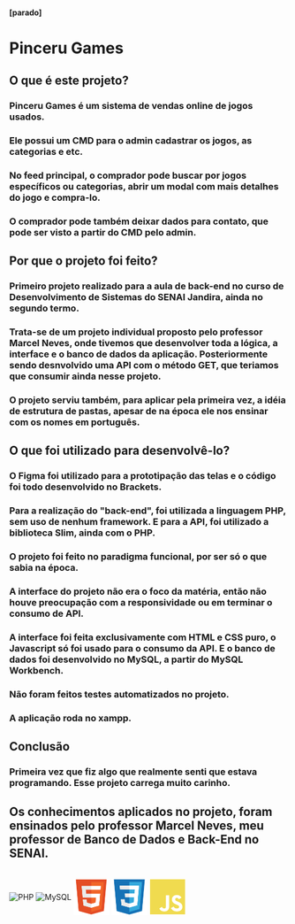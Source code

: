 #### [parado]

# Pinceru Games

## O que é este projeto?

### Pinceru Games é um sistema de vendas online de jogos usados.
### Ele possui um CMD para o admin cadastrar os jogos, as categorias e etc.
### No feed principal, o comprador pode buscar por jogos específicos ou categorias, abrir um modal com mais detalhes do jogo e compra-lo.
### O comprador pode também deixar dados para contato, que pode ser visto a partir do CMD pelo admin.

## Por que o projeto foi feito?

### Primeiro projeto realizado para a aula de back-end no curso de Desenvolvimento de Sistemas do SENAI Jandira, ainda no segundo termo.
### Trata-se de um projeto individual proposto pelo professor Marcel Neves, onde tivemos que desenvolver toda a lógica, a interface e o banco de dados da aplicação. Posteriormente sendo desnvolvido uma API com o método GET, que teriamos que consumir ainda nesse projeto.
### O projeto serviu também, para aplicar pela primeira vez, a idéia de estrutura de pastas, apesar de na época ele nos ensinar com os nomes em português.

## O que foi utilizado para desenvolvê-lo?

### O Figma foi utilizado para a prototipação das telas e o código foi todo desenvolvido no Brackets.
### Para a realização do "back-end", foi utilizada a linguagem PHP, sem uso de nenhum framework. E para a API, foi utilizado a biblioteca Slim, ainda com o PHP.
### O projeto foi feito no paradigma funcional, por ser só o que sabia na época.
### A interface do projeto não era o foco da matéria, então não houve preocupação com a responsividade ou em terminar o consumo de API.
### A interface foi feita exclusivamente com HTML e CSS puro, o Javascript só foi usado para o consumo da API. E o banco de dados foi desenvolvido no MySQL, a partir do MySQL Workbench.
### Não foram feitos testes automatizados no projeto.
### A aplicação roda no xampp.

## Conclusão

### Primeira vez que fiz algo que realmente senti que estava programando. Esse projeto carrega muito carinho.

## Os conhecimentos aplicados no projeto, foram ensinados pelo professor Marcel Neves, meu professor de Banco de Dados e Back-End no SENAI.

 <div style="display: inline_block"><br>
   <img align="center" alt="PHP" height="60" width="65"  src="https://cdn-icons-png.flaticon.com/512/919/919830.png">
   <img align="center" alt="MySQL" height="65" width="65" src="https://cdn.jsdelivr.net/gh/devicons/devicon/icons/mysql/mysql-original.svg"/>
   <img align="center" alt="HTML" height="65" width="65" src="https://raw.githubusercontent.com/devicons/devicon/master/icons/html5/html5-original.svg">
   <img align="center" alt="CSS" height="65" width="65" src="https://raw.githubusercontent.com/devicons/devicon/master/icons/css3/css3-original.svg">
   <img align="center" alt="Js" height="65" width="65" src="https://raw.githubusercontent.com/devicons/devicon/master/icons/javascript/javascript-plain.svg">
                                                                                                                                          
</div>
